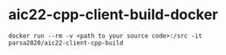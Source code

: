 # aic22-cpp-client-build-docker

```
docker run --rm -v <path to your source code>:/src -it parsa2820/aic22-client-cpp-build
```
